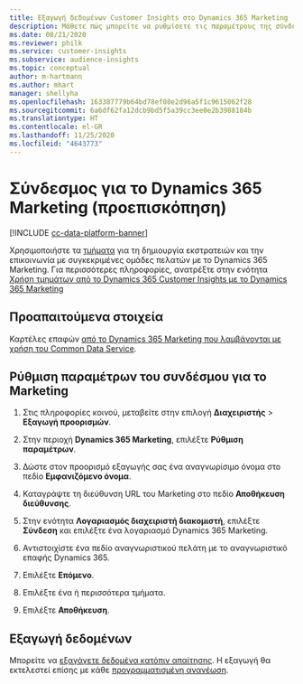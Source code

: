 ```yaml
---
title: Εξαγωγή δεδομένων Customer Insights στο Dynamics 365 Marketing
description: Μάθετε πώς μπορείτε να ρυθμίσετε τις παραμέτρους της σύνδεσης με το Dynamics 365 Marketing.
ms.date: 08/21/2020
ms.reviewer: philk
ms.service: customer-insights
ms.subservice: audience-insights
ms.topic: conceptual
author: m-hartmann
ms.author: mhart
manager: shellyha
ms.openlocfilehash: 163387779b64bd78ef08e2d96a5f1c9615062f28
ms.sourcegitcommit: 6a6df62fa12dcb9bd5f5a39cc3ee0e2b3988184b
ms.translationtype: HT
ms.contentlocale: el-GR
ms.lasthandoff: 11/25/2020
ms.locfileid: "4643773"
---
```

# <a name="connector-for-dynamics-365-marketing-preview"></a>Σύνδεσμος για το Dynamics 365 Marketing (προεπισκόπηση)

[!INCLUDE [cc-data-platform-banner](../includes/cc-data-platform-banner.md)]

Χρησιμοποιήστε τα [τμήματα](segments.md) για τη δημιουργία εκστρατειών και την επικοινωνία με συγκεκριμένες ομάδες πελατών με το Dynamics 365 Marketing. Για περισσότερες πληροφορίες, ανατρέξτε στην ενότητα [Χρήση τμημάτων από το Dynamics 365 Customer Insights με το Dynamics 365 Marketing](https://docs.microsoft.com/dynamics365/marketing/customer-insights-segments)

## <a name="prerequisite"></a>Προαπαιτούμενα στοιχεία

Καρτέλες επαφών [από το Dynamics 365 Marketing που λαμβάνονται με χρήση του Common Data Service](connect-power-query.md).

## <a name="configure-the-connector-for-marketing"></a>Ρύθμιση παραμέτρων του συνδέσμου για το Marketing

1. Στις πληροφορίες κοινού, μεταβείτε στην επιλογή **Διαχειριστής** > **Εξαγωγή προορισμών**.

1. Στην περιοχή **Dynamics 365 Marketing**, επιλέξτε **Ρύθμιση παραμέτρων**.

1. Δώστε στον προορισμό εξαγωγής σας ένα αναγνωρίσιμο όνομα στο πεδίο **Εμφανιζόμενο όνομα**.

1. Καταγράψτε τη διεύθυνση URL του Marketing στο πεδίο **Αποθήκευση διεύθυνσης**.

1. Στην ενότητα **Λογαριασμός διαχειριστή διακομιστή**, επιλέξτε **Σύνδεση** και επιλέξτε ένα λογαριασμό Dynamics 365 Marketing.

1. Αντιστοιχίστε ένα πεδίο αναγνωριστικού πελάτη με το αναγνωριστικό επαφής Dynamics 365.

1. Επιλέξτε **Επόμενο**.

1. Επιλέξτε ένα ή περισσότερα τμήματα.

1. Επιλέξτε **Αποθήκευση**.

## <a name="export-the-data"></a>Εξαγωγή δεδομένων

Μπορείτε να [εξαγάγετε δεδομένα κατόπιν απαίτησης](export-destinations.md). Η εξαγωγή θα εκτελεστεί επίσης με κάθε [προγραμματισμένη ανανέωση](system.md#schedule-tab).
